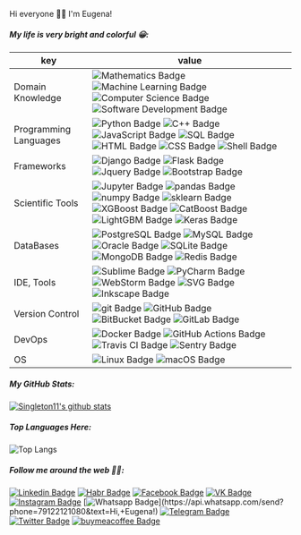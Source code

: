 
Hi everyone 👋🏻 I'm Eugena!


##### My life is very bright and colorful :grinning::

key                      |value
-------------------------|-------------------------------------------------------------------
Domain Knowledge         | ![Mathematics Badge](https://img.shields.io/badge/-Mathematics-f73e3e?style=flat-square&logo=mathworks&logoColor=white&color=f73e3e) ![Machine Learning Badge](https://img.shields.io/badge/-Machine%20Learning-1d9a25?style=flat-square&logo=openai%20gym&logoColor=white&color=1d9a25) ![Computer Science Badge](https://img.shields.io/badge/-Computer%20Science-7b18a2?style=flat-square&logo=smartthings&logoColor=white&color=7b18a2) ![Software Development Badge](https://img.shields.io/badge/-Software%20Development-fbc157?style=flat-square&logo=webpack&logoColor=000&color=fbc157)
Programming Languages    | ![Python Badge](https://img.shields.io/badge/-Python-3776AB?style=flat-square&logo=Python&logoColor=white&color=3776AB) ![C++ Badge](https://img.shields.io/badge/-C++-00599C?style=flat-square&logo=c%2B%2B&logoColor=white&color=00599C) ![JavaScript Badge](https://img.shields.io/badge/-JavaScript-F7DF1E?style=flat-square&logo=JavaScript&logoColor=000&color=F7DF1E) ![SQL Badge](https://img.shields.io/badge/-SQL-609540?style=flat-square&logo=elastic%20stack&logoColor=white&color=609540) ![HTML Badge](https://img.shields.io/badge/-HTML-E34F26?style=flat-square&logo=HTML5&logoColor=white&color=E34F26) ![CSS Badge](https://img.shields.io/badge/-CSS-1572B6?style=flat-square&logo=CSS3&logoColor=white&color=1572B6) ![Shell Badge](https://img.shields.io/badge/-Shell-4EAA25?style=flat-square&logo=gnu%20bash&logoColor=white&color=4EAA25)
Frameworks               | ![Django Badge](https://img.shields.io/badge/-Django-092E20?style=flat-square&logo=Django&logoColor=white&color=092E20) ![Flask Badge](https://img.shields.io/badge/-Flask-000000?style=flat-square&logo=Flask&logoColor=white&color=000000) ![Jquery Badge](https://img.shields.io/badge/-Jquery-0769AD?style=flat-square&logo=Jquery&logoColor=white&color=0769AD) ![Bootstrap Badge](https://img.shields.io/badge/-Bootstrap-7952B3?style=flat-square&logo=Bootstrap&logoColor=white&color=7952B3)
Scientific Tools         | ![Jupyter Badge](https://img.shields.io/badge/-Jupyter-F37626?style=flat-square&logo=Jupyter&logoColor=white&color=F37626) ![pandas Badge](https://img.shields.io/badge/-pandas-150458?style=flat-square&logo=pandas&logoColor=white&color=150458) ![numpy Badge](https://img.shields.io/badge/-numpy-013243?style=flat-square&logo=numpy&logoColor=white&color=013243) ![sklearn Badge](https://img.shields.io/badge/-sklearn-F7931E?style=flat-square&logo=scikit-learn&logoColor=white&color=F7931E) ![XGBoost Badge](https://img.shields.io/badge/-XGBoost-337ab7?style=flat-square&color=337ab7) ![CatBoost  Badge](https://img.shields.io/badge/-CatBoost-fc0?style=flat-square&color=fc0) ![LightGBM Badge](https://img.shields.io/badge/-LightGBM-76b644?style=flat-square&color=76b644) ![Keras Badge](https://img.shields.io/badge/-Keras-D00000?style=flat-square&logo=Keras&logoColor=white&color=D00000)
DataBases                | ![PostgreSQL Badge](https://img.shields.io/badge/-PostgreSQL-336791?style=flat-square&logo=PostgreSQL&logoColor=white&color=336791) ![MySQL Badge](https://img.shields.io/badge/-MySQL-4479A1?style=flat-square&logo=MySQL&logoColor=white&color=4479A1) ![Oracle Badge](https://img.shields.io/badge/-Oracle-F80000?style=flat-square&logo=Oracle&logoColor=white&color=F80000) ![SQLite Badge](https://img.shields.io/badge/-SQLite-003B57?style=flat-square&logo=SQLite&logoColor=white&color=003B57) ![MongoDB Badge](https://img.shields.io/badge/-MongoDB-47A248?style=flat-square&logo=MongoDB&logoColor=white&color=47A248) ![Redis Badge](https://img.shields.io/badge/-Redis-DC382D?style=flat-square&logo=Redis&logoColor=white&color=DC382D) 
IDE, Tools               | ![Sublime Badge](https://img.shields.io/badge/-Sublime-FF9800?style=flat-square&logo=sublime%20text&logoColor=white&color=FF9800) ![PyCharm Badge](https://img.shields.io/badge/-PyCharm-000?style=flat-square&logo=PyCharm&logoColor=white&color=000) ![WebStorm Badge](https://img.shields.io/badge/-WebStorm-000?style=flat-square&logo=WebStorm&logoColor=white&color=000) ![SVG Badge](https://img.shields.io/badge/-SVG-FFB13B?style=flat-square&logo=SVG&logoColor=000&color=FFB13B) ![Inkscape Badge](https://img.shields.io/badge/-Inkscape-000?style=flat-square&logo=Inkscape&logoColor=white&color=000) 
Version Control          | ![git Badge](https://img.shields.io/badge/-git-F05032?style=flat-square&logo=git&logoColor=white&color=F05032) ![GitHub Badge](https://img.shields.io/badge/-GitHub-181717?style=flat-square&logo=GitHub&logoColor=white&color=181717) ![BitBucket Badge](https://img.shields.io/badge/-BitBucket-0052CC?style=flat-square&logo=BitBucket&logoColor=white&color=0052CC) ![GitLab Badge](https://img.shields.io/badge/-GitLab-F05032?style=flat-square&logo=GitLab&logoColor=white&color=FCA121)
DevOps                   | ![Docker Badge](https://img.shields.io/badge/-Docker-2496ED?style=flat-square&logo=Docker&logoColor=white&color=2496ED) ![GitHub Actions Badge](https://img.shields.io/badge/-GitHub%20Actions-2088FF?style=flat-square&logo=GitHub%20Actions&logoColor=white&color=2088FF) ![Travis CI Badge](https://img.shields.io/badge/-Travis%20CI-3EAAAF?style=flat-square&logo=Travis%20CI&logoColor=white&color=3EAAAF) ![Sentry Badge](https://img.shields.io/badge/-Sentry-362D59?style=flat-square&logo=Sentry&logoColor=white&color=362D59) 
OS                       | ![Linux Badge](https://img.shields.io/badge/-Linux-FCC624?style=flat-square&logo=Linux&logoColor=000&color=FCC624) ![macOS Badge](https://img.shields.io/badge/-macOS-000?style=flat-square&logo=Apple&logoColor=white&color=000)



##### My GitHub Stats:

[![Singleton11's github stats](https://github-readme-stats.vercel.app/api?username=eugena&count_private=true&show_icons=True)](https://github.com/anuraghazra/github-readme-stats)


##### Top Languages Here:

![Top Langs](https://github-readme-stats.vercel.app/api/top-langs/?username=eugena&layout=compact&count_private=true&show_icons=True)



##### Follow me around the web 👍🏻:

[![Linkedin Badge](https://img.shields.io/badge/-LinkedIn-blue?style=flat-square&logo=Linkedin&logoColor=white&link=https://www.linkedin.com/in/eugena-mikhaylikova-bb6b2263)](https://www.linkedin.com/in/eugena-mikhaylikova-bb6b2263)
[![Habr Badge](https://img.shields.io/badge/-Habr-65a3be?style=flat-square&labelColor=65a3be&logo=Habr&logoColor=white&link=https://career.habr.com/emihaylikova)](https://career.habr.com/emihaylikova)
[![Facebook Badge](https://img.shields.io/badge/-Facebook-3b5998?style=flat-square&labelColor=3b5998&logo=facebook&logoColor=white&link=https://www.facebook.com/eugena.mihailikova)](https://www.facebook.com/eugena.mihailikova)
[![VK Badge](https://img.shields.io/badge/-VK-4c75a3?style=flat-square&labelColor=4c75a3&logo=vk&logoColor=white&link=https://vk.com/yaeugena)](https://vk.com/yaeugena)
[![Instagram Badge](https://img.shields.io/badge/-Instagram-E4405F?style=flat-square&labelColor=E4405F&logo=instagram&logoColor=white&link=https://www.instagram.com/eugena.mihailikova/)](https://www.instagram.com/eugena.mihailikova/)
[![Whatsapp Badge](https://img.shields.io/badge/-Whatsapp-4CA143?style=flat-square&labelColor=4CA143&logo=whatsapp&logoColor=white&link=https://api.whatsapp.com/send?phone=79122121080&text=Hi,+Eugena!)](https://api.whatsapp.com/send?phone=79122121080&text=Hi,+Eugena!)
[![Telegram Badge](https://img.shields.io/badge/-Telegram-26A5E4?style=flat-square&labelColor=26A5E4&logo=telegram&logoColor=white&link=https://t.me/eugena)](https://t.me/eugena)
[![Twitter Badge](https://img.shields.io/badge/-Twitter-1DA1F2?style=flat-square&labelColor=1DA1F2&logo=twitter&logoColor=white&link=https://twitter.com/yaeugena)](https://twitter.com/yaeugena)
[![buymeacoffee Badge](https://img.shields.io/badge/-Buy%20me%20a%20coffee-ff813f?style=flat-square&labelColor=ff813f&logo=ko-fi&logoColor=white&link=https://www.buymeacoffee.com/eugena)](https://www.buymeacoffee.com/eugena)
